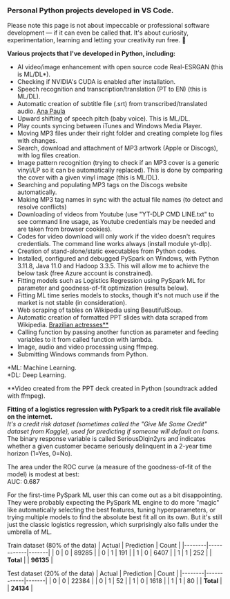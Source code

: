 ### Personal Python projects developed in VS Code. 

Please note this page is not about impeccable or professional software development — if it can even be called that. It's about curiosity, experimentation, learning and letting your creativity run free. 🐍

**Various projects that I've developed in Python, including:**

- AI video/image enhancement with open source code Real-ESRGAN (this is ML/DL*).
- Checking if NVIDIA's CUDA is enabled after installation.
- Speech recognition and transcription/translation (PT to EN) (this is ML/DL).
- Automatic creation of subtitle file (.srt) from transcribed/translated audio. [Ana Paula](https://drive.google.com/file/d/1B6sfs_E2MWkTN-DnnCS2a-nTI4polJzJ/view?usp=sharing)
- Upward shifting of speech pitch (baby voice). This is ML/DL.
- Play counts syncing between iTunes and Windows Media Player.
- Moving MP3 files under their right folder and creating complete log files with changes.
- Search, download and attachment of MP3 artwork (Apple or Discogs), with log files creation.
- Image pattern recognition (trying to check if an MP3 cover is a generic vinyl/LP so it can be automatically replaced). This is done by comparing the cover with a given vinyl image (this is ML/DL).
- Searching and populating MP3 tags on the Discogs website automatically.
- Making MP3 tag names in sync with the actual file names (to detect and resolve conflicts)
- Downloading of videos from Youtube (use "YT-DLP CMD LINE.txt" to see command line usage, as Youtube credentials may be needed and are taken from browser cookies). 
- Codes for video download will only work if the video doesn't requires credentials. The command line works always (install module yt-dlp).
- Creation of stand-alone/static executables from Python codes.
- Installed, configured and debugged PySpark on Windows, with Python 3.11.8, Java 11.0 and Hadoop 3.3.5. This will allow me to achieve the below task (free Azure account is constrained).
- Fitting models such as Logistics Regression using PySpark ML for parameter and goodness-of-fit optimization (results below). 
- Fitting ML time series models to stocks, though it's not much use if the market is not stable (in consideration).
- Web scraping of tables on Wikipedia using BeautifulSoup.
- Automatic creation of formatted PPT slides with data scraped from Wikipedia. [Brazilian actresses**](https://drive.google.com/file/d/1l_Zxaq1p-71HO2b6AdjMkAQa74wRyHxH/view?usp=sharing)
- Calling function by passing another function as parameter and feeding variables to it from called function with lambda.
- Image, audio and video processing using ffmpeg.
- Submitting Windows commands from Python.


*ML: Machine Learning.<br>
*DL: Deep Learning.

**Video created from the PPT deck created in Python (soundtrack added with ffmpeg).

**Fitting of a logistics regression with PySpark to a credit risk file available on the internet.**<br>
*It's a credit risk dataset (sometimes called the "Give Me Some Credit" dataset from Kaggle), used for predicting if someone will default on loans.*<br>
The binary response variable is called SeriousDlqin2yrs and indicates whether a given customer became seriously delinquent in a 2-year time horizon (1=Yes, 0=No).

The area under the ROC curve (a measure of the goodness-of-fit of the model) is modest at best:<br>
AUC: 0.687

For the first-time PySpark ML user this can come out as a bit disappointing. They were probably expecting the PySpark ML engine to do more "magic" like automatically selecting the best features, tuning hyperparameters, or trying multiple models to find the absolute best fit all on its own. But it's still just the classic logistics regression, which surprisingly also falls under the umbrella of ML.

Train dataset (80% of the data)
| Actual | Prediction | Count |
|--------|------------|-------|
| 0      | 0          | 89285 |
| 0      | 1          |   191 |
| 1      | 0          |  6407 |
| 1      | 1          |   252 |
| **Total** |            | **96135** |



Test dataset (20% of the data)
| Actual | Prediction | Count |
|--------|------------|-------|
| 0      | 0          | 22384 |
| 0      | 1          |    52 |
| 1      | 0          |  1618 |
| 1      | 1          |    80 |
| **Total** |            | **24134** |
